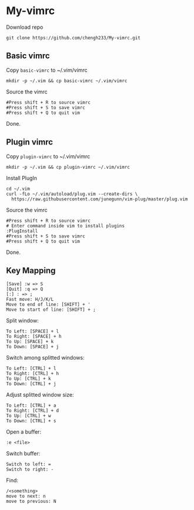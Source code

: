 # My-vimrc

Download repo
```
git clone https://github.com/chengh233/My-vimrc.git
```

## Basic vimrc

Copy `basic-vimrc` to ~/.vim/vimrc
```
mkdir -p ~/.vim && cp basic-vimrc ~/.vim/vimrc
```

Source the vimrc
```
#Press shift + R to source vimrc
#Press shift + S to save vimrc
#Press shift + Q to quit vim
```

Done.

## Plugin vimrc

Copy `plugin-vimrc` to ~/.vim/vimrc
```
mkdir -p ~/.vim && cp plugin-vimrc ~/.vim/vimrc
```

Install PlugIn
```
cd ~/.vim
curl -fLo ~/.vim/autoload/plug.vim --create-dirs \
  https://raw.githubusercontent.com/junegunn/vim-plug/master/plug.vim
```

Source the vimrc
```
#Press shift + R to source vimrc
# Enter command inside vim to install plugins
:PlugInstall
#Press shift + S to save vimrc
#Press shift + Q to quit vim
```

Done.

## Key Mapping

```
[Save] :w => S
[Quit] :q => Q
[:] : => ;
Fast move: H/J/K/L
Move to end of line: [SHIFT] + '
Move to start of line: [SHIFT] + ;
```

Split window:
```
To Left: [SPACE] + l
To Right: [SPACE] + h
To Up: [SPACE] + k
To Down: [SPACE] + j
```

Switch among splitted windows:
```
To Left: [CTRL] + l
To Right: [CTRL] + h
To Up: [CTRL] + k
To Down: [CTRL] + j
```

Adjust splitted window size:
```
To Left: [CTRL] + a
To Right: [CTRL] + d
To Up: [CTRL] + w
To Down: [CTRL] + s
```

Open a buffer:
```
:e <file>
```

Switch buffer:
```
Switch to left: =
Switch to right: -
```

Find:
```
/<something>
move to next: n
move to previous: N
```


